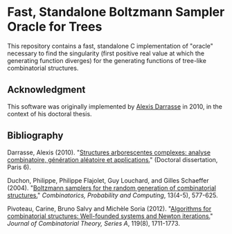 # Fast, Standalone Boltzmann Sampler Oracle for Trees

This repository contains a fast, standalone C implementation of "oracle"
necessary to find the singularity (first positive real value at which the
  generating function diverges) for the generating functions of tree-like
combinatorial structures.

## Acknowledgment

This software was originally implemented by [Alexis Darrasse](https://scholar.google.com/citations?user=gv78_KoAAAAJ&hl=en) in 2010,
in the context of his doctoral thesis.

## Bibliography

Darrasse, Alexis (2010). "[Structures arborescentes complexes: analyse combinatoire, génération aléatoire et applications.](http://www.ortsa.com/lip6_these/docs/these.pdf)" (Doctoral dissertation, Paris 6).

Duchon, Philippe, Philippe Flajolet, Guy Louchard, and Gilles Schaeffer (2004). "[Boltzmann samplers for the random generation of combinatorial structures.](http://algo.inria.fr/flajolet/Publications/DuFlLoSc04.pdf)" *Combinatorics, Probability and Computing*, 13(4-5), 577-625.

Pivoteau, Carine, Bruno Salvy and Michèle Soria (2012). "[Algorithms for combinatorial structures: Well-founded systems and Newton iterations.](https://arxiv.org/abs/1109.2688)" *Journal of Combinatorial Theory, Series A*, 119(8), 1711-1773.
